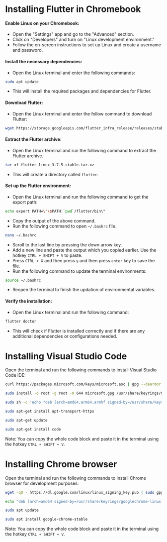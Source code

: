 # Installing Flutter in Chromebook 

 #### Enable Linux on your Chromebook:
   -   Open the "Settings" app and go to the "Advanced" section.
   -   Click on "Developers" and turn on "Linux development environment."
   -   Follow the on-screen instructions to set up Linux and create a username and password.
 #### Install the necessary dependencies:
-   Open the Linux terminal and enter the following commands:
```bash
sudo apt update
```
-  This will install the required packages and dependencies for Flutter.
#### Download Flutter:
-  Open the Linux terminal and enter the follow command to download Flutter:
```bash
wget https://storage.googleapis.com/flutter_infra_release/releases/stable/linux/flutter_linux_3.7.5-stable.tar.xz
```
#### Extract the Flutter archive:
- Open the Linux terminal and run the following command to extract the Flutter archive.
```bash
tar xf flutter_linux_3.7.5-stable.tar.xz
```
- This will create a directory called `flutter`.
#### Set up the Flutter environment:
- Open the Linux terminal and run the following command to get the export path:
```bash
echo export PATH=\"\$PATH:`pwd`/flutter/bin\"
```
- Copy the output of the above command.
- Run the following command to open `~/.bashrc` file.
```bash
nano ~/.bashrc
```
- Scroll to the last line by pressing the down arrow key.
- Add a new line and paste the output which you copied earlier. Use the hotkey `CTRL + SHIFT + V` to paste.
- Press `CTRL + X` and then press `y` and then press `enter` key to save the file.
- Run the following command to update the terminal environments:
```bash
source ~/.bashrc
```
- Reopen the terminal to finish the updation of environmental variables.
#### Verify the installation:
- Open the Linux terminal and run the following command:
```bash
flutter doctor
```
- This will check if Flutter is installed correctly and if there are any additional dependencies or configurations needed.


# Installing Visual Studio Code
Open the terminal and run the following commands to install Visual Studio Code IDE:
```bash
curl https://packages.microsoft.com/keys/microsoft.asc | gpg --dearmor > microsoft.gpg

sudo install -o root -g root -m 644 microsoft.gpg /usr/share/keyrings/microsoft-archive-keyring.gpg

sudo sh -c 'echo "deb [arch=amd64,arm64,armhf signed-by=/usr/share/keyrings/microsoft-archive-keyring.gpg] https://packages.microsoft.com/repos/vscode stable main" > /etc/apt/sources.list.d/vscode.list'

sudo apt-get install apt-transport-https

sudo apt-get update

sudo apt-get install code
```
Note: You can copy the whole code block and paste it in the terminal using the hotkey `CTRL + SHIFT + V`.

# Installing Chrome browser
Open the terminal and run the following commands to install Chrome browser for development purposes:
```bash
wget -qO - https://dl.google.com/linux/linux_signing_key.pub | sudo gpg --dearmor -o /usr/share/keyrings/googlechrome-linux-keyring.gpg

echo "deb [arch=amd64 signed-by=/usr/share/keyrings/googlechrome-linux-keyring.gpg] http://dl.google.com/linux/chrome/deb/ stable main" | sudo tee /etc/apt/sources.list.d/google-chrome.list

sudo apt update

sudo apt install google-chrome-stable
```
Note: You can copy the whole code block and paste it in the terminal using the hotkey `CTRL + SHIFT + V`.
